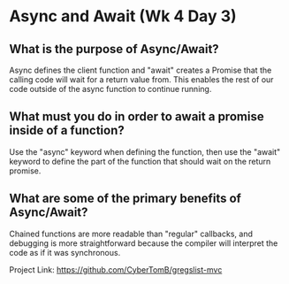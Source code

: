 # Async and Await (Wk 4 Day 3)

## What is the purpose of Async/Await?

Async defines the client function and "await" creates a Promise that the calling code will wait for a return value from. This enables the rest of our code outside of the async function to continue running.

## What must you do in order to await a promise inside of a function?

Use the "async" keyword when defining the function, then use the "await" keyword to define the part of the function that should wait on the return promise.

## What are some of the primary benefits of Async/Await?

Chained functions are more readable than "regular" callbacks, and debugging is more straightforward because the compiler will interpret the code as if it was synchronous.

Project Link: https://github.com/CyberTomB/gregslist-mvc